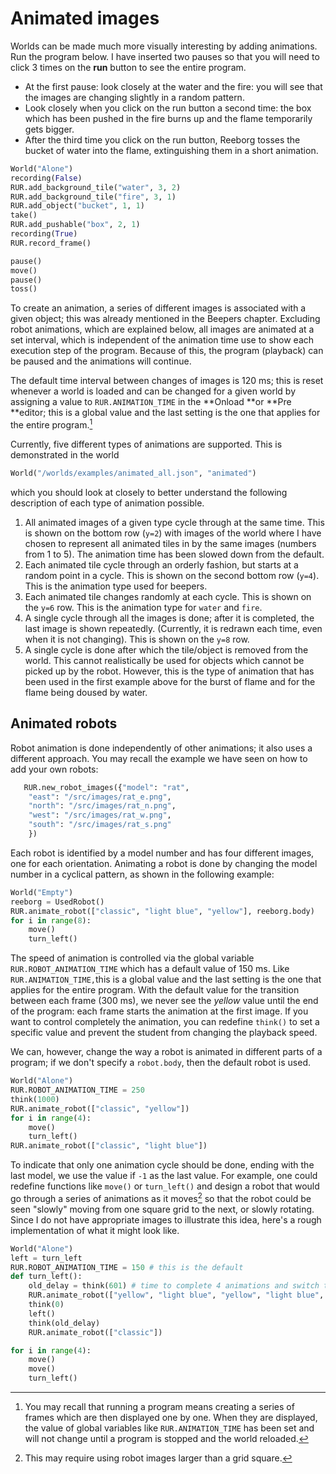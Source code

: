 # Animated images

Worlds can be made much more visually interesting by adding animations. Run the program below. I have inserted two pauses so that you will need to click 3 times on the **run** button to see the entire program.

* At the first pause: look closely at the water and the fire: you will see that the images are changing slightly in a random pattern.
* Look closely when you click on the run button a second time: the box which has been pushed in the fire burns up and the flame temporarily gets bigger.
* After the third time you click on the run button, Reeborg tosses the bucket of water into the flame, extinguishing them in a short animation.

```py
World("Alone")
recording(False)
RUR.add_background_tile("water", 3, 2)
RUR.add_background_tile("fire", 3, 1)
RUR.add_object("bucket", 1, 1)
take()
RUR.add_pushable("box", 2, 1)
recording(True)
RUR.record_frame()

pause()
move()
pause()
toss()
```

To create an animation, a series of different images is associated with a given object; this was already mentioned in the Beepers chapter. Excluding robot animations, which are explained below, all images are animated  at a set interval, which is independent of the animation time use to show each execution step of the program. Because of this, the program \(playback\) can be paused and the animations will continue.

The default time interval between changes of images is 120 ms; this is reset whenever a world is loaded and can be changed for a given world by assigning a value to `RUR.ANIMATION_TIME` in the **Onload **or **Pre **editor; this is a global value and the last setting is the one that applies for the entire program.[^1]

Currently, five different types of animations are supported. This is demonstrated in the world

```py
World("/worlds/examples/animated_all.json", "animated")
```

which you should look at closely to better understand the following description of each type of animation possible.

1. All animated images of a given type cycle through at the same time. This is shown on the bottom row \(`y=2`\) with images of the world where I have chosen to represent all animated tiles in by the same images \(numbers from 1 to 5\). The animation time has been slowed down from the default.  
2. Each animated tile cycle through an orderly fashion, but starts at a random point in a cycle. This is shown on the second bottom row \(`y=4`\). This is the animation type used for beepers.
3. Each animated tile changes randomly at each cycle. This is shown on the `y=6` row. This is the animation type for `water` and `fire`.
4. A single cycle through all the images is done; after it is completed, the last image is shown repeatedly. \(Currently, it is redrawn each time, even when it is not changing\). This is shown on the `y=8` row.
5. A single cycle is done after which the tile/object is removed from the world. This cannot realistically be used for objects which cannot be picked up by the robot.  However, this is the type of animation that has been used in the first example above for the burst of flame and for the flame being doused by water.  

## Animated robots

Robot animation is done independently of other animations; it also uses a different approach.  You may recall the example we have seen on how to add your own robots:

```py
   RUR.new_robot_images({"model": "rat",
    "east": "/src/images/rat_e.png",
    "north": "/src/images/rat_n.png",
    "west": "/src/images/rat_w.png",
    "south": "/src/images/rat_s.png"
    })
```

Each robot is identified by a model number and has four different images, one for each orientation. Animating a robot is done by changing the model number in a cyclical pattern, as shown in the following example:

```py
World("Empty")
reeborg = UsedRobot()
RUR.animate_robot(["classic", "light blue", "yellow"], reeborg.body)
for i in range(8):
    move()
    turn_left()
```

The speed of animation is controlled via the global variable `RUR.ROBOT_ANIMATION_TIME` which has a default value of 150 ms. Like `RUR.ANIMATION_TIME,`this is a global value and the last setting is the one that applies for the entire program. With the default value for the transition between each frame \(300 ms\), we never see the _yellow_ value until the end of the program: each frame starts the animation at the first image. If you want to control completely the animation, you can redefine `think()` to set a specific value and prevent the student from changing the playback speed.

We can, however, change the way a robot is animated in different parts of a program; if we don't specify a `robot.body`, then the default robot is used.

```py
World("Alone")
RUR.ROBOT_ANIMATION_TIME = 250
think(1000)
RUR.animate_robot(["classic", "yellow"])
for i in range(4):
    move()
    turn_left()
RUR.animate_robot(["classic", "light blue"])
```

To indicate that only one animation cycle should be done, ending with the last model, we use the value if `-1` as the last value. For example, one could redefine functions like `move()` or `turn_left()` and design a robot that would go through a series of animations as it moves[^2] so that the robot could be seen "slowly" moving from one square grid to the next, or slowly rotating. Since I do not have appropriate images to illustrate this idea, here's a rough implementation of what it might look like.

```py
World("Alone")
left = turn_left
RUR.ROBOT_ANIMATION_TIME = 150 # this is the default
def turn_left():
    old_delay = think(601) # time to complete 4 animations and switch to 5th model
    RUR.animate_robot(["yellow", "light blue", "yellow", "light blue", "classic", -1])
    think(0)
    left()
    think(old_delay)
    RUR.animate_robot(["classic"])

for i in range(4):
    move()
    move()
    turn_left()
```

[^1]: You may recall that running a program means creating a series of frames which are then displayed one by one. When they are displayed, the value of global variables like `RUR.ANIMATION_TIME` has been set and will not change until a program is stopped and the world reloaded.

[^2]: This may require using robot images larger than a grid square.

